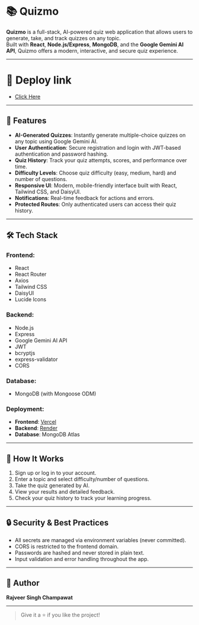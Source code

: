 # 📚 Quizmo

**Quizmo** is a full-stack, AI-powered quiz web application that allows users to generate, take, and track quizzes on any topic.  
Built with **React**, **Node.js/Express**, **MongoDB**, and the **Google Gemini AI API**, Quizmo offers a modern, interactive, and secure quiz experience.

---

# 🎯 Deploy link 
- [Click Here](https://quizmoai.vercel.app/)

---

## 🚀 Features

- **AI-Generated Quizzes**: Instantly generate multiple-choice quizzes on any topic using Google Gemini AI.
- **User Authentication**: Secure registration and login with JWT-based authentication and password hashing.
- **Quiz History**: Track your quiz attempts, scores, and performance over time.
- **Difficulty Levels**: Choose quiz difficulty (easy, medium, hard) and number of questions.
- **Responsive UI**: Modern, mobile-friendly interface built with React, Tailwind CSS, and DaisyUI.
- **Notifications**: Real-time feedback for actions and errors.
- **Protected Routes**: Only authenticated users can access their quiz history.

---

## 🛠️ Tech Stack

### Frontend:
- React  
- React Router  
- Axios  
- Tailwind CSS  
- DaisyUI  
- Lucide Icons

### Backend:
- Node.js  
- Express  
- Google Gemini AI API  
- JWT  
- bcryptjs  
- express-validator  
- CORS

### Database:
- MongoDB (with Mongoose ODM)

### Deployment:
- **Frontend**: [Vercel](https://vercel.com)
- **Backend**: [Render](https://render.com)
- **Database**: MongoDB Atlas

---

## 📝 How It Works

1. Sign up or log in to your account.
2. Enter a topic and select difficulty/number of questions.
3. Take the quiz generated by AI.
4. View your results and detailed feedback.
5. Check your quiz history to track your learning progress.

---

## 🔒 Security & Best Practices

- All secrets are managed via environment variables (never committed).
- CORS is restricted to the frontend domain.
- Passwords are hashed and never stored in plain text.
- Input validation and error handling throughout the app.

---

## 👤 Author

**Rajveer Singh Champawat**

---

> Give it a ⭐ if you like the project!
